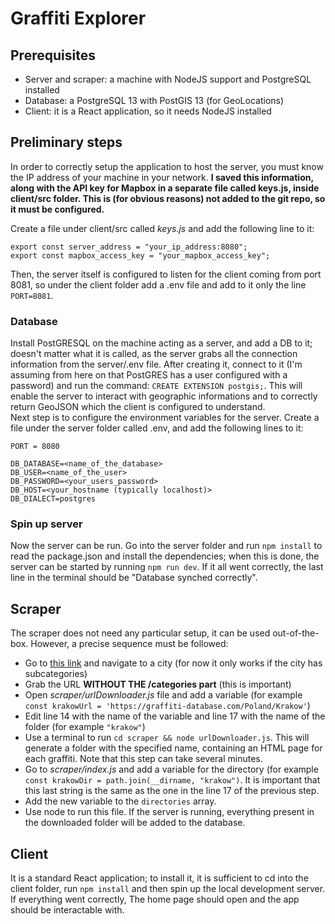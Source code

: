 # Graffiti Explorer

## Prerequisites

- Server and scraper: a machine with NodeJS support and PostgreSQL installed
- Database: a PostgreSQL 13 with PostGIS 13 (for GeoLocations)
- Client: it is a React application, so it needs NodeJS installed

## Preliminary steps

In order to correctly setup the application to host the server, you must know the IP address of your machine in your network.
**I saved this information, along with the API key for Mapbox in a separate file called keys.js, inside client/src folder. This is (for obvious reasons) not added to the git repo, so it must be configured.**

Create a file under client/src called _keys.js_ and add the following line to it:

```
export const server_address = "your_ip_address:8080";
export const mapbox_access_key = "your_mapbox_access_key";
```

Then, the server itself is configured to listen for the client coming from port 8081, so under the client folder add a .env file and add to it only the line `PORT=8081`.

### Database

Install PostGRESQL on the machine acting as a server, and add a DB to it; doesn't matter what it is called, as the server grabs all the connection information from the server/.env file.
After creating it, connect to it (I'm assuming from here on that PostGRES has a user configured with a password) and run the command: `CREATE EXTENSION postgis;`. This will enable the server to interact with geographic informations and to correctly return GeoJSON which the client is configured to understand.  
Next step is to configure the environment variables for the server. Create a file under the server folder called .env, and add the following lines to it:

```
PORT = 8080

DB_DATABASE=<name_of_the_database>
DB_USER=<name_of_the_user>
DB_PASSWORD=<your_users_password>
DB_HOST=<your_hostname (typically localhost)>
DB_DIALECT=postgres
```

### Spin up server

Now the server can be run. Go into the server folder and run `npm install` to read the package.json and install the dependencies; when this is done, the server can be started by running `npm run dev`. If it all went correctly, the last line in the terminal should be "Database synched correctly".

## Scraper

The scraper does not need any particular setup, it can be used out-of-the-box. However, a precise sequence must be followed:

- Go to [this link](https://www.graffiti-database.com/countries) and navigate to a city (for now it only works if the city has subcategories)
- Grab the URL **WITHOUT THE /categories part** (this is important)
- Open _scraper/urlDownloader.js_ file and add a variable (for example `const krakowUrl = 'https://graffiti-database.com/Poland/Krakow'`)
- Edit line 14 with the name of the variable and line 17 with the name of the folder (for example `"krakow"`)
- Use a terminal to run `cd scraper && node urlDownloader.js`. This will generate a folder with the specified name, containing an HTML page for each graffiti. Note that this step can take several minutes.
- Go to _scraper/index.js_ and add a variable for the directory (for example `const krakowDir = path.join(__dirname, "krakow")`. It is important that this last string is the same as the one in the line 17 of the previous step.
- Add the new variable to the `directories` array.
- Use node to run this file. If the server is running, everything present in the downloaded folder will be added to the database.

## Client

It is a standard React application; to install it, it is sufficient to cd into the client folder, run `npm install` and then spin up the local development server. If everything went correctly, The home page should open and the app should be interactable with.
